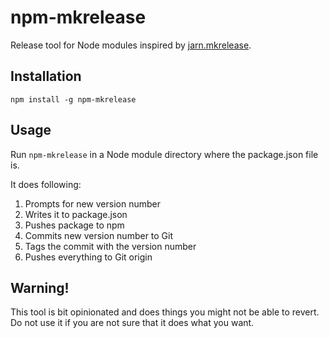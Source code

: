 # npm-mkrelease

Release tool for Node modules inspired by
[jarn.mkrelease](http://pypi.python.org/pypi/jarn.mkrelease).

## Installation

    npm install -g npm-mkrelease

## Usage

Run `npm-mkrelease` in a Node module directory where the package.json file is.

It does following:

  1. Prompts for new version number
  2. Writes it to package.json
  3. Pushes package to npm
  4. Commits new version number to Git
  5. Tags the commit with the version number
  6. Pushes everything to Git origin

## Warning!

This tool is bit opinionated and does things you might not be able to revert. Do
not use it if you are not sure that it does what you want.
